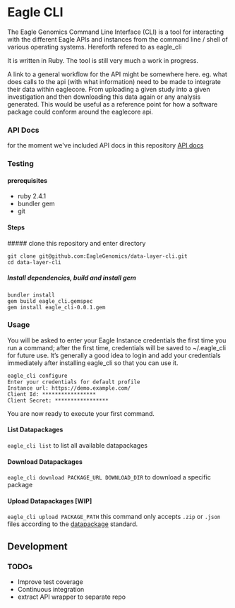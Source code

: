 # Eagle CLI
The Eagle Genomics Command Line Interface (CLI) is a tool for interacting with the different Eagle APIs and instances from the command line / shell of various operating systems. Hereforth refered to as eagle_cli

It is written in Ruby. The tool is still very much a work in progress.


A link to a general workflow for the API might be somewhere here. eg. what does calls to the api (with what information) need to be made to integrate their data within eaglecore. From uploading a given study into a given investigation and then downloading this data again or any analysis generated. This would be useful as a reference point for how a software package could conform around the eaglecore api. 


### API Docs

for the moment we've included API docs in this repository
[API docs](docs/Readme.md)

### Testing

#### prerequisites
- ruby 2.4.1
- bundler gem
- git

#### Steps

##### clone this repository and enter directory
```
git clone git@github.com:EagleGenomics/data-layer-cli.git
cd data-layer-cli
```

##### Install dependencies, build and install gem
```
bundler install
gem build eagle_cli.gemspec
gem install eagle_cli-0.0.1.gem
```

### Usage
You will be asked to enter your Eagle Instance credentials the first time you run a command; after the first time, credentials will be saved to ~/.eagle_cli for future use.
It’s generally a good idea to login and add your credentials immediately after installing eagle_cli so that you can use it.

```
eagle_cli configure
Enter your credentials for default profile
Instance url: https://demo.example.com/
Client Id: *****************
Client Secret: *****************
```
You are now ready to execute your first command.

#### List Datapackages
`eagle_cli list`
to list all available datapackages

#### Download Datapackages
`eagle_cli download PACKAGE_URL DOWNLOAD_DIR`
to download a specific package

#### Upload Datapackages [WIP]
`eagle_cli upload PACKAGE_PATH`
this command only accepts `.zip` or `.json` files according to the [datapackage](http://frictionlessdata.io/data-packages/) standard.


## Development

### TODOs

- Improve test coverage
- Continuous integration
- extract API wrapper to separate repo
